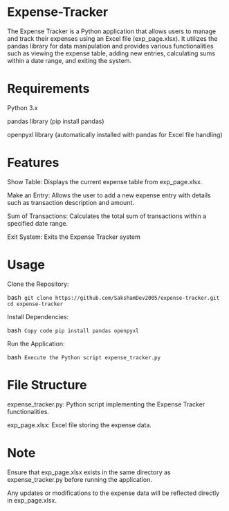# Expense-Tracker

The Expense Tracker is a Python application that allows users to manage and track their expenses using an Excel file (exp_page.xlsx). It utilizes the pandas library for data manipulation and provides various functionalities such as viewing the expense table, adding new entries, calculating sums within a date range, and exiting the system.

# Requirements
Python 3.x

pandas library (pip install pandas)

openpyxl library (automatically installed with pandas for Excel file handling)

# Features
Show Table: Displays the current expense table from exp_page.xlsx.

Make an Entry: Allows the user to add a new expense entry with details such as transaction description and amount.

Sum of Transactions: Calculates the total sum of transactions within a specified date range.

Exit System: Exits the Expense Tracker system

# Usage
Clone the Repository:

bash```
git clone https://github.com/SakshamDev2005/expense-tracker.git
cd expense-tracker```

Install Dependencies:

bash```
Copy code
pip install pandas openpyxl```

Run the Application:

bash```
Execute the Python script expense_tracker.py```

# File Structure
expense_tracker.py: Python script implementing the Expense Tracker functionalities.

exp_page.xlsx: Excel file storing the expense data.

# Note
Ensure that exp_page.xlsx exists in the same directory as expense_tracker.py before running the application.

Any updates or modifications to the expense data will be reflected directly in exp_page.xlsx.
